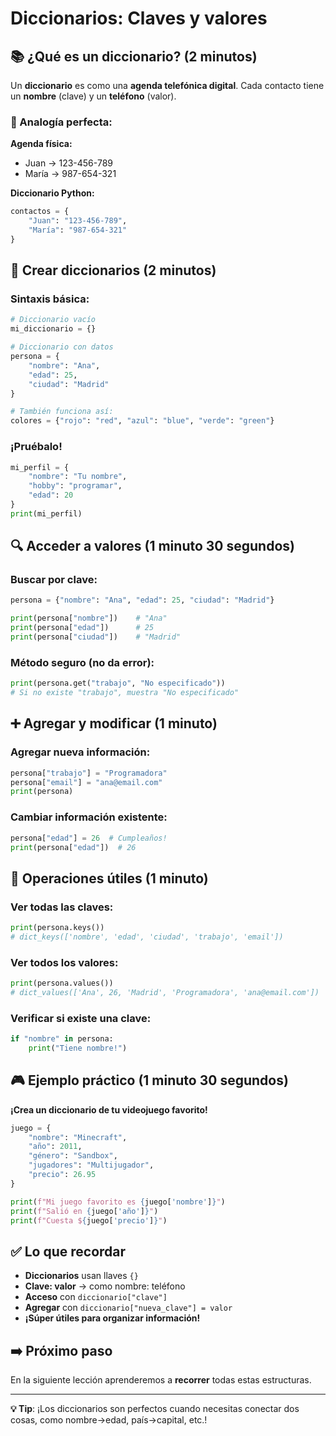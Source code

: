 # Diccionarios: Claves y valores

## 📚 ¿Qué es un diccionario? (2 minutos)

Un **diccionario** es como una **agenda telefónica digital**. Cada contacto tiene un **nombre** (clave) y un **teléfono** (valor).

### 🎯 Analogía perfecta:

**Agenda física:**

- Juan → 123-456-789
- María → 987-654-321

**Diccionario Python:**

```python
contactos = {
    "Juan": "123-456-789",
    "María": "987-654-321"
}
```

## 🚀 Crear diccionarios (2 minutos)

### Sintaxis básica:

```python
# Diccionario vacío
mi_diccionario = {}

# Diccionario con datos
persona = {
    "nombre": "Ana",
    "edad": 25,
    "ciudad": "Madrid"
}

# También funciona así:
colores = {"rojo": "red", "azul": "blue", "verde": "green"}
```

### ¡Pruébalo!

```python
mi_perfil = {
    "nombre": "Tu nombre",
    "hobby": "programar",
    "edad": 20
}
print(mi_perfil)
```

## 🔍 Acceder a valores (1 minuto 30 segundos)

### Buscar por clave:

```python
persona = {"nombre": "Ana", "edad": 25, "ciudad": "Madrid"}

print(persona["nombre"])    # "Ana"
print(persona["edad"])      # 25
print(persona["ciudad"])    # "Madrid"
```

### Método seguro (no da error):

```python
print(persona.get("trabajo", "No especificado"))
# Si no existe "trabajo", muestra "No especificado"
```

## ➕ Agregar y modificar (1 minuto)

### Agregar nueva información:

```python
persona["trabajo"] = "Programadora"
persona["email"] = "ana@email.com"
print(persona)
```

### Cambiar información existente:

```python
persona["edad"] = 26  # Cumpleaños!
print(persona["edad"])  # 26
```

## 🔄 Operaciones útiles (1 minuto)

### Ver todas las claves:

```python
print(persona.keys())
# dict_keys(['nombre', 'edad', 'ciudad', 'trabajo', 'email'])
```

### Ver todos los valores:

```python
print(persona.values())
# dict_values(['Ana', 26, 'Madrid', 'Programadora', 'ana@email.com'])
```

### Verificar si existe una clave:

```python
if "nombre" in persona:
    print("Tiene nombre!")
```

## 🎮 Ejemplo práctico (1 minuto 30 segundos)

**¡Crea un diccionario de tu videojuego favorito!**

```python
juego = {
    "nombre": "Minecraft",
    "año": 2011,
    "género": "Sandbox",
    "jugadores": "Multijugador",
    "precio": 26.95
}

print(f"Mi juego favorito es {juego['nombre']}")
print(f"Salió en {juego['año']}")
print(f"Cuesta ${juego['precio']}")
```

## ✅ Lo que recordar

- **Diccionarios** usan llaves `{}`
- **Clave: valor** → como nombre: teléfono
- **Acceso** con `diccionario["clave"]`
- **Agregar** con `diccionario["nueva_clave"] = valor`
- **¡Súper útiles para organizar información!**

## ➡️ Próximo paso

En la siguiente lección aprenderemos a **recorrer** todas estas estructuras.

---

**💡 Tip**: ¡Los diccionarios son perfectos cuando necesitas conectar dos cosas, como nombre→edad, país→capital, etc.!
